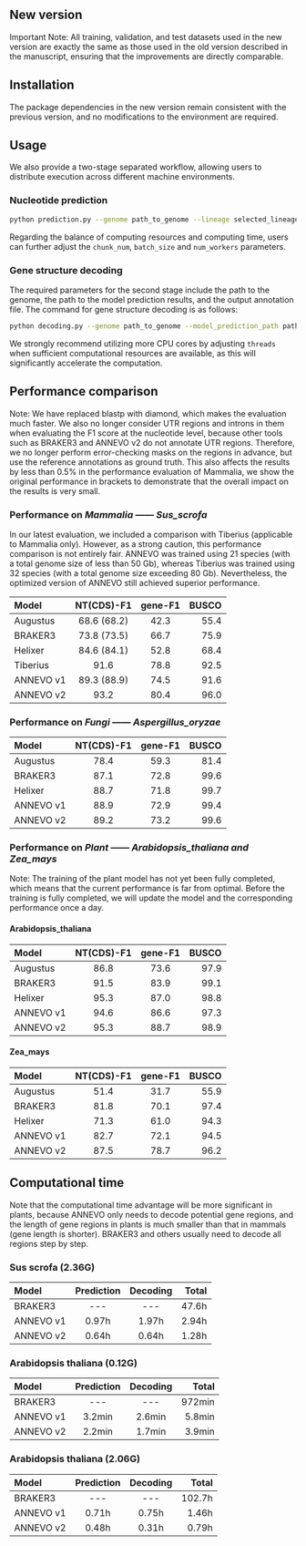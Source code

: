 ## New version
Important Note: All training, validation, and test datasets used in the new version are exactly the same as those used in the old version described in the manuscript, ensuring that the improvements are directly comparable.

## Installation
The package dependencies in the new version remain consistent with the previous version, and no modifications to the environment are required.
## Usage
We also provide a two-stage separated workflow, allowing users to distribute execution across different machine environments.
### Nucleotide prediction
```bash
python prediction.py --genome path_to_genome --lineage selected_lineage --model_prediction_path path_to_save_predction
```
Regarding the balance of computing resources and computing time, users can further adjust the `chunk_num`, `batch_size` and `num_workers` parameters.

### Gene structure decoding
The required parameters for the second stage include the path to the genome, the path to the model prediction results, and the output annotation file. The command for gene structure decoding is as follows:
```bash
python decoding.py --genome path_to_genome --model_prediction_path path_to_save_predction --output path_to_gff --threads 48 
```
We strongly recommend utilizing more CPU cores by adjusting `threads` when sufficient computational resources are available, as this will significantly accelerate the computation.
## Performance comparison
Note: We have replaced blastp with diamond, which makes the evaluation much faster. We also no longer consider UTR regions and introns in them when evaluating the F1 score at the nucleotide level, because other tools such as BRAKER3 and ANNEVO v2 do not annotate UTR regions.  Therefore, we no longer perform error-checking masks on the regions in advance, but use the reference annotations as ground truth. This also affects the results by less than 0.5% in the performance evaluation of Mammalia, we show the original performance in brackets to demonstrate that the overall impact on the results is very small.  
### Performance on *Mammalia —— Sus_scrofa*
In our latest evaluation, we included a comparison with Tiberius (applicable to Mammalia only). However, as a strong caution, this performance comparison is not entirely fair. ANNEVO was trained using 21 species (with a total genome size of less than 50 Gb), whereas Tiberius was trained using 32 species (with a total genome size exceeding 80 Gb). Nevertheless, the optimized version of ANNEVO still achieved superior performance.  

| Model             | NT(CDS)-F1  | gene-F1 | BUSCO |
|:------------------|:-----------:|:-------:|------:|
| Augustus          | 68.6 (68.2) |  42.3   |  55.4 |
| BRAKER3           | 73.8 (73.5) |  66.7   |  75.9 |
| Helixer           | 84.6 (84.1) |  52.8   |  68.4 |
| Tiberius          |    91.6     |  78.8   |  92.5 |
| ANNEVO v1         | 89.3 (88.9) |  74.5   |  91.6 |
| ANNEVO v2         |    93.2     |  80.4   |  96.0 |

### Performance on *Fungi —— Aspergillus_oryzae* 
| Model     | NT(CDS)-F1 | gene-F1 | BUSCO |
|:----------|:----------:|:-------:|------:|
| Augustus  |    78.4    |  59.3   |  81.4 |
| BRAKER3   |    87.1    |  72.8   |  99.6 |
| Helixer   |    88.7    |  71.8   |  99.7 |
| ANNEVO v1 |    88.9    |  72.9   |  99.4 |
| ANNEVO v2 |    89.2    |  73.2   |  99.6 |

### Performance on *Plant —— Arabidopsis_thaliana and Zea_mays* 
Note: The training of the plant model has not yet been fully completed, which means that the current performance is far from optimal. Before the training is fully completed, we will update the model and the corresponding performance once a day.
#### Arabidopsis_thaliana
| Model     | NT(CDS)-F1 | gene-F1 | BUSCO |
|:----------|:----------:|:-------:|------:|
| Augustus  |    86.8    |  73.6   |  97.9 |
| BRAKER3   |    91.5    |  83.9   |  99.1 |
| Helixer   |    95.3    |  87.0   |  98.8 |
| ANNEVO v1 |    94.6    |  86.6   |  97.3 |
| ANNEVO v2 |    95.3    |  88.7   |  98.9 |
#### Zea_mays
| Model     | NT(CDS)-F1 | gene-F1 | BUSCO |
|:----------|:----------:|:-------:|------:|
| Augustus  |    51.4    |  31.7   |  55.9 |
| BRAKER3   |    81.8    |  70.1   |  97.4 |
| Helixer   |    71.3    |  61.0   |  94.3 |
| ANNEVO v1 |    82.7    |  72.1   |  94.5 |
| ANNEVO v2 |    87.5    |  78.7   |  96.2 |

## Computational time
Note that the computational time advantage will be more significant in plants, because ANNEVO only needs to decode potential gene regions, and the length of gene regions in plants is much smaller than that in mammals (gene length is shorter). BRAKER3 and others usually need to decode all regions step by step.
### Sus scrofa (2.36G)
| Model     | Prediction | Decoding | Total | 
|:----------|:----------:|:--------:|------:|
| BRAKER3   |    ---     |   ---    | 47.6h | 
| ANNEVO v1 |   0.97h    |  1.97h   | 2.94h | 
| ANNEVO v2 |   0.64h    |  0.64h   | 1.28h | 
### Arabidopsis thaliana (0.12G)
| Model     | Prediction | Decoding |  Total | 
|:----------|:----------:|:--------:|-------:|
| BRAKER3   |    ---     |   ---    | 972min | 
| ANNEVO v1 |   3.2min   |  2.6min  | 5.8min | 
| ANNEVO v2 |   2.2min   |  1.7min  | 3.9min |
### Arabidopsis thaliana (2.06G)
| Model     | Prediction | Decoding |  Total | 
|:----------|:----------:|:--------:|-------:|
| BRAKER3   |    ---     |   ---    | 102.7h | 
| ANNEVO v1 |   0.71h    |  0.75h   |  1.46h | 
| ANNEVO v2 |   0.48h    |  0.31h   |  0.79h |
